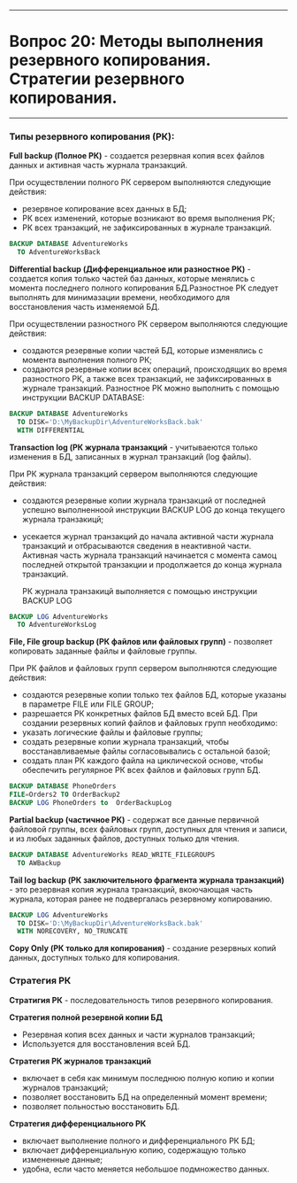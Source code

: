 ___
# Вопрос 20: Методы выполнения резервного копирования. Стратегии резервного копирования.
___

### Типы резервного копирования (РК):

**Full backup (Полное РК)** - создается резервная копия всех файлов данных и активная часть журнала транзакций.

   При осуществлении полного РК сервером выполняются следующие действия:
* резервное копирование всех данных в БД;
* РК всех изменений, которые возникают во время выполнения РК;
* РК всех транзакций, не зафиксированных в журнале транзакций.

```sql
BACKUP DATABASE AdventureWorks
  TO AdventureWorksBack
```

**Differential backup (Дифференциальное или разностное РК)** - создается копия только частей баз данных, которые менялись с момента последнего полного копирования БД.Разностное РК следует выполнять для минимазации времени, необходимого для восстановления часть изменяемой БД.

   При осуществлении разностного РК сервером выполняются следующие действия:
* создаются резервные копии частей БД, которые изменялись с момента выполнения полного РК;
* создаются резервные копии всех операций, происходящих во время разностного РК, а также всех транзакций, не зафиксированных в журнале транзакций.
  Разностное РК можно выполнить с помощью инструкции BACKUP DATABASE:

```sql
BACKUP DATABASE AdventureWorks
  TO DISK='D:\MyBackupDir\AdventureWorksBack.bak'
  WITH DIFFERENTIAL
```

**Transaction log (РК журнала транзакций** - учитываеются только изменения в БД, записанных в журнал транзакций (log файлы).

   При РК журнала транзакций сервером выполняются следующие действия:
* создаются резервные копии журнала транзакций от последней успешно выполненноой инструкции BACKUP LOG до конца текущего журнала транзакицй;
* усекается журнал транзакций до начала активной части журнала транзакций и отбрасываются сведения в неактивной части.
  Активная часть журнала транзакций начинается с момента самоц последней открытой транзакции и продолжается до конца журнала транзакций.
  
  РК журнала транзакицй выполняется с помощью инструкции BACKUP LOG
```sql
BACKUP LOG AdventureWorks
  TO AdventureWorksLog
```

**File, File group backup (РК файлов или файловых групп)** - позволяет копировать заданные файлы и файловые группы.

   При РК файлов и файловых групп сервером выполняются следующие действия:
* создаются резервные копии только тех файлов БД, которые указаны в параметре FILE или FILE GROUP;
* разрешается РК конкретных файлов БД вместо всей БД.
  При создании резервных копий файлов и файловых групп необходимо:
* указать логические файлы и файловые группы;
* создать резервные копии журнала транзакций, чтобы восстанавливаемые файлы согласовывались с остальной базой;
* создать план РК каждого файла на циклической основе, чтобы обеспечить регулярное РК всех файлов и файловых групп БД.

```sql
BACKUP DATABASE PhoneOrders
FILE=Orders2 TO OrderBackup2
BACKUP LOG PhoneOrders to  OrderBackupLog
```
**Partial backup (частичное РК)** - содержат все данные первичной файловой группы, всех файловых групп, доступных для чтения и записи, и из любых заданных файлов, доступных только для чтения.

```sql
BACKUP DATABASE AdventureWorks READ_WRITE_FILEGROUPS
  TO AWBackup
  ```

**Tail log backup (РК заключительного фрагмента журнала транзакций)** - это резервная копия журнала транзакций, вкоючающая часть журнала, которая ранее не подвергалась резервному копированию.

```sql
BACKUP LOG AdventureWorks
  TO DISK='D:\MyBackupDir\AdventureWorksBack.bak'
  WITH NORECOVERY, NO_TRUNCATE
```

**Copy Only (РК только для копирования)** - создание резервных копий данных, доступных только для копирования.

### Стратегия РК

**Стратигия РК** - последовательность типов резервного копирования.

**Стратегия полной резервной копии БД**
* Резервная копия всех данных и части журналов транзакций;
* Используется для восстановления всей БД.

**Стратегия РК журналов транзакций**
* включает в себя как минимум последнюю полную копию и копии журналов транзакций;
* позволяет восстановить БД на определенный момент времени;
* позволяет польностью восстановить БД.

**Стратегия дифференциального РК**
* включает выполнение полного и дифференциального РК БД;
* включает дифференциальную копию, содержащую только измененные данные;
* удобна, если часто меняется небольшое подмножество данных.
